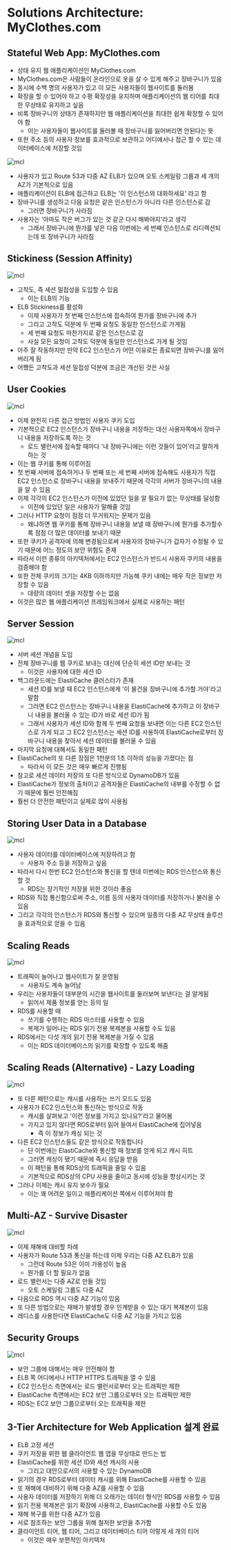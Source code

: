 # Solutions Architecture: MyClothes.com
## Stateful Web App: MyClothes.com

-  상태 유지 웹 애플리케이션인 MyClothes.com
- MyClothes.com은 사람들이 온라인으로 옷을 살 수 있게 해주고 장바구니가 있음
- 동시에 수백 명의 사용자가 있고 이 모든 사용자들이 웹사이트를 둘러봄
- 확장을 할 수 있어야 하고 수평 확장성을 유지하며 애플리케이션의 웹 티어를 최대한 무상태로 유지하고 싶음
- 비록 장바구니의 상태가 존재하지만 웹 애플리케이션을 최대한 쉽게 확장할 수 있어야 함
	- 이는 사용자들이 웹사이트를 둘러볼 때 장바구니를 잃어버리면 안된다는 뜻
- 또한 주소 등의 사용자 정보를 효과적으로 보관하고 어디에서나 접근 할 수 있는 데이터베이스에 저장할 것임

![mcl](https://github.com/seungwonbased/TIL/blob/main/AWS/assets/mcl1.png)

- 사용자가 있고 Route 53과 다중 AZ ELB가 있으며 오토 스케일링 그룹과 세 개의 AZ가 기본적으로 있음
- 애플리케이션이 ELB에 접근하고 ELB는 '이 인스턴스와 대화하세요' 라고 함
- 장바구니를 생성하고 다음 요청은 같은 인스턴스가 아니라 다른 인스턴스로 감
	- 그러면 장바구니가 사라짐
- 사용자는 '아마도 작은 버그가 있는 것 같군 다시 해봐야지'라고 생각
	- 그래서 장바구니에 뭔가를 넣은 다음 이번에는 세 번째 인스턴스로 리디렉션되는데 또 장바구니가 사라짐

## Stickiness (Session Affinity)

![mcl](https://github.com/seungwonbased/TIL/blob/main/AWS/assets/mcl2.png)

- 고착도, 즉 세션 밀접성을 도입할 수 있음
	- 이는 ELB의 기능
- ELB Stickiness를 활성화
	- 이제 사용자가 첫 번째 인스턴스에 접속하여 뭔가를 장바구니에 추가
	- 그리고 고착도 덕분에 두 번째 요청도 동일한 인스턴스로 가게됨
	- 세 번째 요청도 마찬가지로 같은 인스턴스로 감
	- 사실 모든 요청이 고착도 덕분에 동일한 인스턴스로 가게 될 것임
- 아주 잘 작동하지만 만약 EC2 인스턴스가 어떤 이유로든 종료되면 장바구니를 잃어버리게 됨
- 어쨌든 고착도과 세션 밀접성 덕분에 조금은 개선된 것은 사실

## User Cookies

![mcl](https://github.com/seungwonbased/TIL/blob/main/AWS/assets/mcl3.png)

- 이제 완전히 다른 접근 방법인 사용자 쿠키 도입
- 기본적으로 EC2 인스턴스가 장바구니 내용을 저장하는 대신 사용자쪽에서 장바구니 내용을 저장하도록 하는 것
	- 로드 밸런서에 접속할 때마다 '내 장바구니에는 이런 것들이 있어'라고 말하게 하는 것
- 이는 웹 쿠키를 통해 이루어짐
- 첫 번째 서버에 접속하거나 두 번째 또는 세 번째 서버에 접속해도 사용자가 직접 EC2 인스턴스로 장바구니 내용을 보내주기 때문에 각각의 서버가 장바구니의 내용을 알 수 있음
- 이제 각각의 EC2 인스턴스가 이전에 있었던 일을 알 필요가 없는 무상태를 달성함
	- 이전에 있었던 일은 사용자가 말해줄 것임
- 그러나 HTTP 요청이 점점 더 무거워지는 문제가 있음
	- 왜냐하면 웹 쿠키를 통해 장바구니 내용을 보낼 때 장바구니에 뭔가를 추가할수록 점점 더 많은 데이터를 보내기 때문
- 또한 쿠키가 공격자에 의해 변경됨으로써 사용자의 장바구니가 갑자기 수정될 수 있기 때문에 어느 정도의 보안 위험도 존재
- 따라서 이런 종류의 아키텍처에서는 EC2 인스턴스가 반드시 사용자 쿠키의 내용을 검증해야 함
- 또한 전체 쿠키의 크기는 4KB 이하까지만 가능해 쿠키 내에는 매우 작은 정보만 저장할 수 있음
	- 대량의 데이터 셋을 저장할 수는 없음
- 이것은 많은 웹 애플리케이션 프레임워크에서 실제로 사용하는 패턴

## Server Session

![mcl](https://github.com/seungwonbased/TIL/blob/main/AWS/assets/mcl4.png)

- 서버 세션 개념을 도입
- 전체 장바구니를 웹 쿠키로 보내는 대신에 단순히 세션 ID만 보내는 것
	- 이것은 사용자에 대한 세션 ID
- 백그라운드에는 ElastiCache 클러스터가 존재
	- 세션 ID를 보낼 때 EC2 인스턴스에게 '이 물건을 장바구니에 추가할 거야'라고 말함
	- 그러면 EC2 인스턴스는 장바구니 내용을 ElastiCache에 추가하고 이 장바구니 내용을 불러올 수 있는 ID가 바로 세션 ID가 됨
	- 그래서 사용자가 세션 ID와 함께 두 번째 요청을 보내면 이는 다른 EC2 인스턴스로 가게 되고 그 EC2 인스턴스는 세션 ID를 사용하여 ElastiCache로부터 장바구니 내용을 찾아서 세션 데이터를 불러올 수 있음
- 마지막 요청에 대해서도 동일한 패턴
- ElastiCache의 또 다른 장점은 1천분의 1초 이하의 성능을 가졌다는 점
	- 따라서 이 모든 것은 매우 빠르게 진행됨
- 참고로 세션 데이터 저장의 또 다른 방식으로 DynamoDB가 있음
- ElastiCache가 정보의 출처이고 공격자들은 ElastiCache의 내부를 수정할 수 없기 때문에 훨씬 안전해짐
- 훨씬 더 안전한 패턴이고 실제로 많이 사용됨

## Storing User Data in a Database

![mcl](https://github.com/seungwonbased/TIL/blob/main/AWS/assets/mcl5.png)

- 사용자 데이터를 데이터베이스에 저장하려고 함
	- 사용자 주소 등을 저장하고 싶음
- 따라서 다시 한번 EC2 인스턴스와 통신을 할 텐데 이번에는 RDS 인스턴스와 통신할 것
	- RDS는 장기적인 저장을 위한 것이라 좋음
- RDS와 직접 통신함으로써 주소, 이름 등의 사용자 데이터를 저장하거나 불러올 수 있음
- 그리고 각각의 인스턴스가 RDS와 통신할 수 있으며 일종의 다중 AZ 무상태 솔루션을 효과적으로 얻을 수 있음

## Scaling Reads

![mcl](https://github.com/seungwonbased/TIL/blob/main/AWS/assets/mcl6.png)

- 트래픽이 늘어나고 웹사이트가 잘 운영됨
	- 사용자도 계속 늘어남
- 우리는 사용자들이 대부분의 시간을 웹사이트를 둘러보며 보낸다는 걸 알게됨
	- 읽어서 제품 정보를 얻는 등의 일
- RDS를 사용할 때
	- 쓰기를 수행하는 RDS 마스터를 사용할 수 있음
	- 복제가 일어나는 RDS 읽기 전용 복제본을 사용할 수도 있음
- RDS에서는 다섯 개의 읽기 전용 복제본을 가질 수 있음
	- 이는 RDS 데이터베이스의 읽기를 확장할 수 있도록 해줌

## Scaling Reads (Alternative) - Lazy Loading

![mcl](https://github.com/seungwonbased/TIL/blob/main/AWS/assets/mcl7.png)

- 또 다른 패턴으로는 캐시를 사용하는 쓰기 모드도 있음
- 사용자가 EC2 인스턴스와 통신하는 방식으로 작동
	- 캐시를 살펴보고 '이런 정보를 가지고 있나요?'라고 물어봄
	- 가지고 있지 않다면 RDS로부터 읽어 들여서 ElastiCache에 집어넣음
		- 즉 이 정보가 캐싱 되는 것
- 다른 EC2 인스턴스들도 같은 방식으로 작동합니다
	- 단 이번에는 ElastiCache와 통신할 때 정보를 얻게 되고 캐시 히트
	- 그러면 캐싱이 됐기 때문에 즉시 응답을 받음
	- 이 패턴을 통해 RDS상의 트래픽을 줄일 수 있음
	- 기본적으로 RDS상의 CPU 사용을 줄이고 동시에 성능을 향상시키는 것
- 그러나 이제는 캐시 유지 보수가 필요
	- 이는 꽤 어려운 일이고 애플리케이션 쪽에서 이루어져야 함

## Multi-AZ - Survive Disaster

![mcl](https://github.com/seungwonbased/TIL/blob/main/AWS/assets/mcl8.png)

- 이제 재해에 대비할 차례
- 사용자가 Route 53과 통신을 하는데 이제 우리는 다중 AZ ELB가 있음
	- 그런데 Route 53은 이미 가용성이 높음
	- 뭔가를 더 할 필요가 없음
- 로드 밸런서는 다중 AZ로 만들 것임
	- 오토 스케일링 그룹도 다중 AZ
- 다음으로 RDS 역시 다중 AZ 기능이 있음
- 또 다른 방법으로는 재해가 발생할 경우 인계받을 수 있는 대기 복제본이 있음
- 레디스를 사용한다면 ElastiCache도 다중 AZ 기능을 가지고 있음

## Security Groups

![mcl](https://github.com/seungwonbased/TIL/blob/main/AWS/assets/mcl8.png)

- 보안 그룹에 대해서는 매우 안전해야 함
- ELB 쪽 어디에서나 HTTP HTTPS 트래픽을 열 수 있음
- EC2 인스턴스 측면에서는 로드 밸런서로부터 오는 트래픽만 제한
- ElastiCache 측면에서는 EC2 보안 그룹으로부터 오는 트래픽만 제한
- RDS는 EC2 보안 그룹으로부터 오는 트래픽을 제한

## 3-Tier Architecture for Web Application  설계 완료

- ELB 고정 세션
- 쿠키 저장을 위한 웹 클라이언트 웹 앱을 무상태로 만드는 법
- ElastiCache를 위한 세션 ID와 세션 캐시의 사용
	- 그리고 대안으로서의 사용할 수 있는 DynamoDB
- 읽기의 경우 RDS로부터 데이터 캐시를 위해 ElastiCache를 사용할 수 있음
- 또 재해에 대비하기 위해 다중 AZ를 사용할 수 있음
- 사용자 데이터를 저장하기 위해 더 오래가는 데이터 형식인 RDS를 사용할 수 있음
- 읽기 전용 복제본은 읽기 확장에 사용하고, ElastiCache를 사용할 수도 있음
- 재해 복구를 위한 다중 AZ가 있음
- 서로 참조하는 보안 그룹을 위해 철저한 보안을 추가함
- 클라이언트 티어, 웹 티어, 그리고 데이터베이스 티어 이렇게 세 개의 티어
	- 이것은 매우 보편적인 아키텍처
